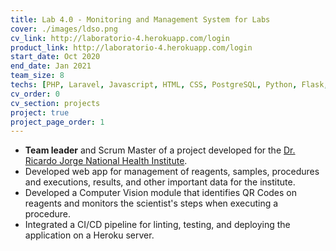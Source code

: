 ```yaml
---
title: Lab 4.0 - Monitoring and Management System for Labs
cover: ./images/ldso.png
cv_link: http://laboratorio-4.herokuapp.com/login
product_link: http://laboratorio-4.herokuapp.com/login
start_date: Oct 2020
end_date: Jan 2021
team_size: 8
techs: [PHP, Laravel, Javascript, HTML, CSS, PostgreSQL, Python, Flask, OpenCV, Docker, Heroku, Gitlab CI/CD]
cv_order: 0
cv_section: projects
project: true
project_page_order: 1
---
```

* **Team leader** and Scrum Master of a project developed for the [Dr. Ricardo Jorge National Health Institute](http://www.insa.pt).
* Developed web app for management of reagents, samples, procedures and executions, results, and other important data for the institute.
* Developed a Computer Vision module that identifies QR Codes on reagents and monitors the scientist's steps when executing a procedure.
* Integrated a CI/CD pipeline for linting, testing, and deploying the application on a Heroku server.